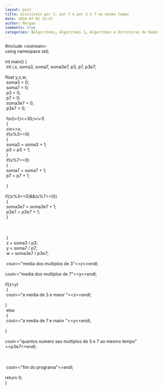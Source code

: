 ```yaml
---
layout: post
title: divisiveis por 3, por 7 e por 3 e 7 ao mesmo tempo
date: 2024-07-02 22:47
author: Morgao
comments: true
categories: [Algoritmos, Algoritmos 1, Algoritmos e Estruturas de Dados, beecrowd, Linguagem C, Programação]
---
```

#include &lt;iostream&gt;<br />
using namespace std;<br />
<br />
int main() {<br />
<span style="white-space: pre;"> </span>int i,x, soma3, soma7, soma3e7, p3, p7, p3e7;<br />
<span style="white-space: pre;"> </span>float y,z,w;<br />
<span style="white-space: pre;"> </span>soma3 = 0;<br />
<span style="white-space: pre;"> </span>soma7 = 0;<br />
<span style="white-space: pre;"> </span>p3 = 0;<br />
<span style="white-space: pre;"> </span>p7 = 0;<br />
<span style="white-space: pre;"> </span>soma3e7 = 0;<br />
<span style="white-space: pre;"> </span>p3e7 = 0;<br />
<span style="white-space: pre;"> </span><br />
<span style="white-space: pre;"> </span>for(i=1;i&lt;=30;i=i+1)<br />
<span style="white-space: pre;"> </span>{<br />
<span style="white-space: pre;">  </span>cin&gt;&gt;x;<br />
<span style="white-space: pre;">  </span>if(x%3==0)<br />
<span style="white-space: pre;">  </span>{<br />
<span style="white-space: pre;">   </span>soma3 = soma3 + 1;<br />
<span style="white-space: pre;">   </span>p3 = p3 + 1;<br />
<span style="white-space: pre;">  </span>}<br />
<span style="white-space: pre;">  </span>if(x%7==0)<br />
<span style="white-space: pre;">  </span>{<br />
<span style="white-space: pre;">   </span>soma7 = soma7 + 1;<br />
<span style="white-space: pre;">   </span>p7 = p7 + 1;<br />
<span style="white-space: pre;">   </span><br />
<span style="white-space: pre;">  </span>}<br />
<span style="white-space: pre;">  </span>if((x%3==0)&amp;&amp;(x%7==0))<br />
<span style="white-space: pre;">  </span>{<br />
<span style="white-space: pre;">   </span>soma3e7 = soma3e7 + 1;<br />
<span style="white-space: pre;">   </span>p3e7 = p3e7 + 1;<br />
<span style="white-space: pre;">  </span>}<br />
<span style="white-space: pre;">  </span><br />
<br />
<br />
<span style="white-space: pre;"> </span>}<br />
<span style="white-space: pre;"> </span>z = soma3 / p3;<br />
<span style="white-space: pre;"> </span>y = soma7 / p7;<br />
<span style="white-space: pre;"> </span>w = soma3e7 / p3e7;<br />
<span style="white-space: pre;"> </span><br />
<span style="white-space: pre;">  </span>cout&lt;&lt;"media dos multiplos de 3"&lt;&lt;z&lt;&lt;endl;<br />
<span style="white-space: pre;">  </span>cout&lt;&lt;"media dos multiplos de 7"&lt;&lt;y&lt;&lt;endl;<br />
<span style="white-space: pre;"> </span>if(z&gt;y)<br />
<span style="white-space: pre;"> </span>{<br />
<span style="white-space: pre;">  </span>cout&lt;&lt;"a media de 3 e maior "&lt;&lt;z&lt;&lt;endl;<br />
<span style="white-space: pre;"> </span>}<br />
<span style="white-space: pre;"> </span>else<br />
<span style="white-space: pre;"> </span>{<br />
<span style="white-space: pre;">  </span>cout&lt;&lt;"a media de 7 e maior "&lt;&lt;y&lt;&lt;endl;<br />
<span style="white-space: pre;"> </span>}<br />
<span style="white-space: pre;">  </span>cout&lt;&lt;"quantos numero sao multiplos de 3 e 7 ao mesmo tempo"&lt;&lt;p3e7&lt;&lt;endl;<br />
<br />
<span style="white-space: pre;"> </span><br />
<span style="white-space: pre;"> </span><br />
<span style="white-space: pre;"> </span>cout&lt;&lt;"fim do programa"&lt;&lt;endl;<br />
<span style="white-space: pre;"> </span>return 0;<br />
}
